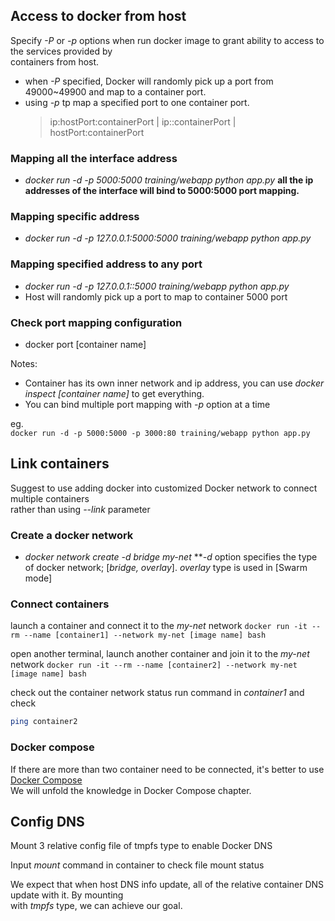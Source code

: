 ## Access to docker from host
Specify _-P_ or _-p_ options when run docker image to grant ability to access to the services provided by   
containers from host.
* when _-P_ specified, Docker will randomly pick up a port from 49000~49900 and map to a container port.
* using _-p_ tp map a specified port to one container port. 
    > ip:hostPort:containerPort | ip::containerPort | hostPort:containerPort
### Mapping all the interface address
* _docker run -d -p 5000:5000 training/webapp python app.py_
**all the ip addresses of the interface will bind to 5000:5000 port mapping.**

### Mapping specific address
* _docker run -d -p 127.0.0.1:5000:5000 training/webapp python app.py_

### Mapping specified address to any port
* _docker run -d -p 127.0.0.1::5000 training/webapp python app.py_
* Host will randomly pick up a port to map to container 5000 port 

### Check port mapping configuration
* docker port [container name]

Notes:
* Container has its own inner network and ip address, you can use _docker inspect [container name]_ to get everything.
* You can bind multiple port mapping with _-p_ option at a time

eg.  
```docker run -d -p 5000:5000 -p 3000:80 training/webapp python app.py```


## Link containers
Suggest to use adding docker into customized Docker network to connect multiple containers  
rather than using _--link_ parameter

### Create a docker network
* _docker network create -d bridge my-net_ 
**_-d_ option specifies the type of docker network; [_bridge, overlay_]. _overlay_ type is used in [Swarm mode]

### Connect containers
launch a container and connect it to the _my-net_ network
```docker run -it --rm --name [container1] --network my-net [image name] bash```

open another terminal, launch another container and join it to the _my-net_ network 
```docker run -it --rm --name [container2] --network my-net [image name] bash```

check out the container network status
run command in _container1_ and check
```bash
ping container2
```

### Docker compose
If there are more than two container need to be connected, it's better to use [Docker Compose](https://yeasy.gitbooks.io/docker_practice/compose/)  
We will unfold the knowledge in Docker Compose chapter.


## Config DNS
Mount 3 relative config file of tmpfs type to enable Docker DNS

Input _mount_ command in container to check file mount status

We expect that when host DNS info update, all of the relative container DNS update with it. By mounting  
with _tmpfs_ type, we can achieve our goal.

